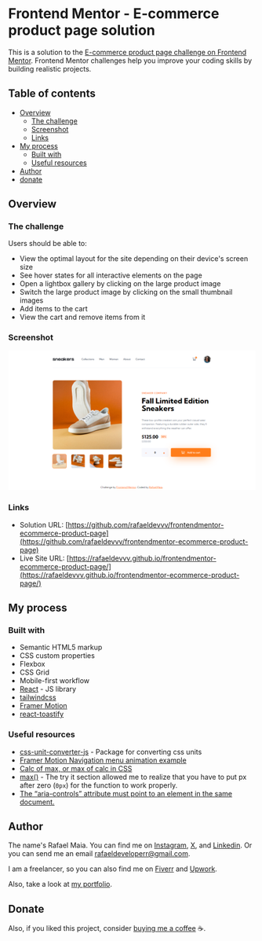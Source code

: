 # Frontend Mentor - E-commerce product page solution

This is a solution to the [E-commerce product page challenge on Frontend Mentor](https://www.frontendmentor.io/challenges/ecommerce-product-page-UPsZ9MJp6). Frontend Mentor challenges help you improve your coding skills by building realistic projects.

## Table of contents

- [Overview](#overview)
  - [The challenge](#the-challenge)
  - [Screenshot](#screenshot)
  - [Links](#links)
- [My process](#my-process)
  - [Built with](#built-with)
  - [Useful resources](#useful-resources)
- [Author](#author)
- [donate](#donate)

## Overview

### The challenge

Users should be able to:

- View the optimal layout for the site depending on their device's screen size
- See hover states for all interactive elements on the page
- Open a lightbox gallery by clicking on the large product image
- Switch the large product image by clicking on the small thumbnail images
- Add items to the cart
- View the cart and remove items from it

### Screenshot

![A white-orange themed page featuring sneakers](./images/screenshot.png)

### Links

- Solution URL: [https://github.com/rafaeldevvv/frontendmentor-ecommerce-product-page](https://github.com/rafaeldevvv/frontendmentor-ecommerce-product-page)
- Live Site URL: [https://rafaeldevvv.github.io/frontendmentor-ecommerce-product-page/](https://rafaeldevvv.github.io/frontendmentor-ecommerce-product-page/)

## My process

### Built with

- Semantic HTML5 markup
- CSS custom properties
- Flexbox
- CSS Grid
- Mobile-first workflow
- [React](https://reactjs.org/) - JS library
- [tailwindcss](https://tailwindcss.com)
- [Framer Motion](https://www.framer.com/motion/)
- [react-toastify](https://github.com/fkhadra/react-toastify)

### Useful resources

- [css-unit-converter-js](https://cssunitconverter.vercel.app/blog/css-unit-converter-js-npm-package-release) - Package for converting css units
- [Framer Motion Navigation menu animation example](https://codesandbox.io/p/sandbox/framer-motion-side-menu-mx2rw?file=%2Fsrc%2FExample.tsx%3A19%2C18&from-embed=)
- [Calc of max, or max of calc in CSS](<https://stackoverflow.com/questions/16617248/calc-of-max-or-max-of-calc-in-css#:~:text=min()%20and%20max()%20may%20be%20nested.,calc()%20when%20using%20them.>)
- [max()](https://developer.mozilla.org/en-US/docs/Web/CSS/max) - The try it section allowed me to realize that you have to put px after zero (`0px`) for the function to work properly.
- [The “aria-controls” attribute must point to an element in the same document.](https://rocketvalidator.com/html-validation/the-aria-controls-attribute-must-point-to-an-element-in-the-same-document)

## Author

The name's Rafael Maia. You can find me on [Instagram](https://www.instagram.com/rafaeldevvv), [X](https://www.twitter.com/rafaeldevvv), and [Linkedin](https://www.linkedin.com/in/rafael-maia-b69662263). Or you can send me an email [rafaeldeveloperr@gmail.com](mailto:rafaeldeveloperr@gmail.com).

I am a freelancer, so you can also find me on [Fiverr](https://www.fiverr.com/rafael787) and [Upwork](https://www.upwork.com/freelancers/~01a4dc9692c96839dc).

Also, take a look at [my portfolio](https://rafaeldevvv.github.io/portfolio).

## Donate

Also, if you liked this project, consider [buying me a coffee](https://www.buymeacoffee.com/rafael.maia) ☕.

